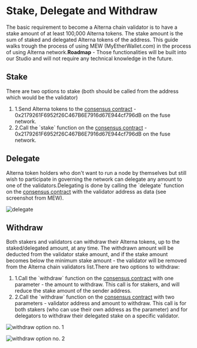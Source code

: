 # Stake, Delegate and Withdraw

The basic requirement to become a Alterna chain validator is to have a stake amount of at least 100,000 Alterna tokens. The stake amount is the sum of staked and delegated Alterna tokens of the address. This guide walks trough the process of using MEW (MyEtherWallet.com) in the process of using Alterna network.**Roadmap** - Those functionalities will be built into our Studio and will not require any technical knowledge in the future.

## Stake <a href="#stake" id="stake"></a>

There are two options to stake (both should be called from the address which would be the validator)

1. 1.Send Alterna tokens to the [consensus contract](https://scan.alternanetwork.org/address/0x2179261F6952f26C467B6E7916d67E944cf796dB) - 0x2179261F6952f26C467B6E7916d67E944cf796dB on the fuse network.
2. 2.Call the \`stake\` function on the [consensus contract](https://scan.alternanetwork.org/address/0x2179261F6952f26C467B6E7916d67E944cf796dB) - 0x2179261F6952f26C467B6E7916d67E944cf796dB on the fuse network.

## Delegate <a href="#delegate" id="delegate"></a>

Alterna token holders who don't want to run a node by themselves but still wish to participate in governing the network can delegate any amount to one of the validators.Delegating is done by calling the \`delegate\` function on the [consensus contract](https://scan.alternanetwork.org/address/0x2179261F6952f26C467B6E7916d67E944cf796dB) with the validator address as data (see screenshot from MEW).

![delegate](https://3886961007-files.gitbook.io/\~/files/v0/b/gitbook-x-prod.appspot.com/o/spaces%2F-MQROvzQPC4eD8u5AQhv%2Fuploads%2FfW2bi43f3TMgmwzi7wSZ%2Fimage.png?alt=media\&token=f30eb8a1-ff40-4f1e-9f73-89466ea2c83e)

## Withdraw <a href="#withdraw" id="withdraw"></a>

Both stakers and validators can withdraw their Alterna tokens, up to the staked/delegated amount, at any time. The withdrawn amount will be deducted from the validator stake amount, and if the stake amount becomes below the minimum stake amount - the validator will be removed from the Alterna chain validators list.There are two options to withdraw:

1. 1.Call the \`withdraw\` function on the [consensus contract](https://scan.alternanetwork.org/address/0x2179261F6952f26C467B6E7916d67E944cf796dB) with one parameter - the amount to withdraw. This call is for stakers, and will reduce the stake amount of the sender address.
2. 2.Call the \`withdraw\` function on the [consensus contract](https://scan.alternanetwork.org/address/0x2179261F6952f26C467B6E7916d67E944cf796dB) with two parameters - validator address and amount to withdraw. This call is for both stakers (who can use their own address as the parameter) and for delegators to withdraw their delegated stake on a specific validator.

![withdraw option no. 1](https://3886961007-files.gitbook.io/\~/files/v0/b/gitbook-x-prod.appspot.com/o/spaces%2F-MQROvzQPC4eD8u5AQhv%2Fuploads%2FyBpFV4W9N9vgpGyFEr76%2Fimage.png?alt=media\&token=0f715110-4b8d-4a35-81a6-93383d903f42)

![withdraw option no. 2](https://3886961007-files.gitbook.io/\~/files/v0/b/gitbook-x-prod.appspot.com/o/spaces%2F-MQROvzQPC4eD8u5AQhv%2Fuploads%2FTGmteQzEhEXuDVbibfVt%2Fimage.png?alt=media\&token=84a4f2a6-3c5e-41d7-b427-a845db9f82d2)
